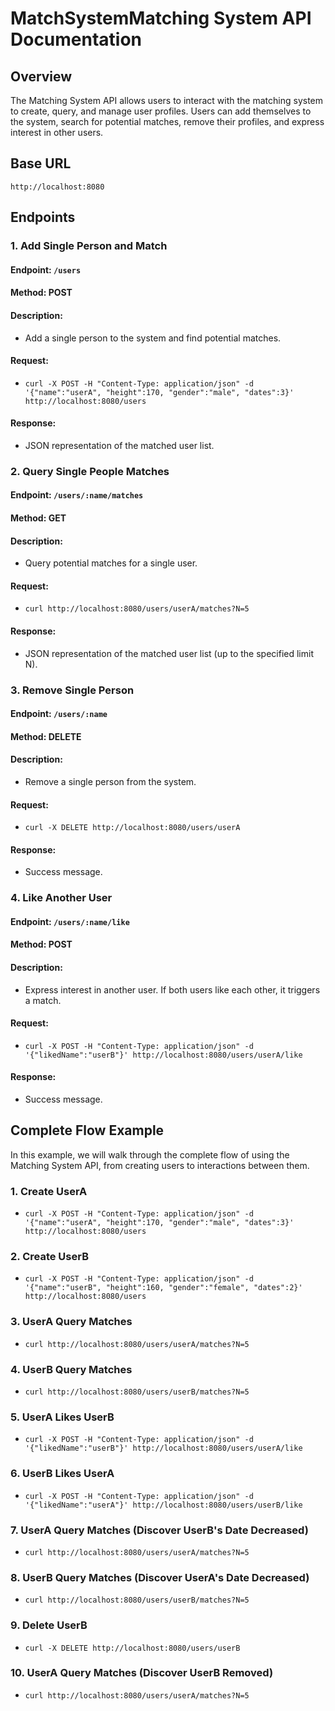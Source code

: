 # MatchSystemMatching System API Documentation

## Overview
The Matching System API allows users to interact with the matching system to create, query, and manage user profiles. Users can add themselves to the system, search for potential matches, remove their profiles, and express interest in other users.

## Base URL
```
http://localhost:8080
```

## Endpoints
### 1. Add Single Person and Match
#### Endpoint: ```/users```
#### Method: POST
#### Description:
- Add a single person to the system and find potential matches.
#### Request: 
- ```curl -X POST -H "Content-Type: application/json" -d '{"name":"userA", "height":170, "gender":"male", "dates":3}' http://localhost:8080/users```
#### Response:
- JSON representation of the matched user list.


### 2. Query Single People Matches
#### Endpoint: ```/users/:name/matches```
#### Method: GET
#### Description:
- Query potential matches for a single user.
#### Request:
- ```curl http://localhost:8080/users/userA/matches?N=5```
#### Response:
- JSON representation of the matched user list (up to the specified limit N).


### 3. Remove Single Person
#### Endpoint: ```/users/:name```
#### Method: DELETE
#### Description: 
- Remove a single person from the system.
#### Request:
- ```curl -X DELETE http://localhost:8080/users/userA```
#### Response:
- Success message.


### 4. Like Another User
#### Endpoint: ```/users/:name/like```
#### Method: POST
#### Description:
- Express interest in another user. If both users like each other, it triggers a match.
#### Request:
- ```curl -X POST -H "Content-Type: application/json" -d '{"likedName":"userB"}' http://localhost:8080/users/userA/like```
#### Response:
- Success message.


## Complete Flow Example
In this example, we will walk through the complete flow of using the Matching System API, from creating users to interactions between them.

### 1. Create UserA
- ```curl -X POST -H "Content-Type: application/json" -d '{"name":"userA", "height":170, "gender":"male", "dates":3}' http://localhost:8080/users```
### 2. Create UserB
- ```curl -X POST -H "Content-Type: application/json" -d '{"name":"userB", "height":160, "gender":"female", "dates":2}' http://localhost:8080/users```
### 3. UserA Query Matches
- ```curl http://localhost:8080/users/userA/matches?N=5```
### 4. UserB Query Matches
- ```curl http://localhost:8080/users/userB/matches?N=5```
### 5. UserA Likes UserB
- ```curl -X POST -H "Content-Type: application/json" -d '{"likedName":"userB"}' http://localhost:8080/users/userA/like```
### 6. UserB Likes UserA
- ```curl -X POST -H "Content-Type: application/json" -d '{"likedName":"userA"}' http://localhost:8080/users/userB/like```
### 7. UserA Query Matches (Discover UserB's Date Decreased)
- ```curl http://localhost:8080/users/userA/matches?N=5```
### 8. UserB Query Matches (Discover UserA's Date Decreased)
- ```curl http://localhost:8080/users/userB/matches?N=5```
### 9. Delete UserB
- ```curl -X DELETE http://localhost:8080/users/userB```
### 10. UserA Query Matches (Discover UserB Removed)
- ```curl http://localhost:8080/users/userA/matches?N=5```